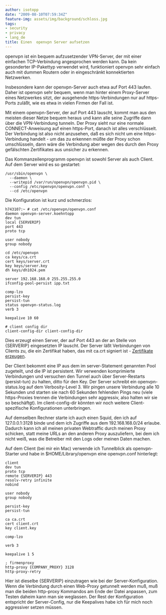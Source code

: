 ```yaml
---
author: isotopp
date: "2009-08-10T07:59:34Z"
feature-img: assets/img/background/schloss.jpg
tags:
- security
- privacy
- lang_de
title: Einen  openvpn Server aufsetzen
---
```

openvpn ist ein bequem aufzusetzender VPN-Server, der mit einer
einfachen TCP-Verbindung angesprochen werden kann. Da kein
gesonderter IP-Pakettyp verwendet wird, funktioniert openvpn
sehr einfach auch mit dummen Routern oder in eingeschränkt
konnektierten Netzwerken.

Insbesondere kann der openvpn-Server auch etwa auf Port 443
laufen. Daher ist openvpn sehr bequem, wenn man hinter einem
Proxy-Server eines Netzwerkes sitzt, der ausgehende
https-Verbindungen nur auf https-Ports zuläßt, wie es etwa in
vielen Firmen der Fall ist.

Mit einem openvpn-Server, der auf Port 443 lauscht, kommt man
aus den meisten dieser Netze bequem heraus und kann alle seine
Zugriffe dann über die VPN-Verbindung tunneln. Der Proxy sieht
nur eine normale CONNECT-Anweisung auf einen https-Port, danach
ist alles verschlüsselt. Der Verbindung ist also nicht
anzusehen, daß es sich nicht um eine https-Verbindung handelt -
um das zu erkennen müßte der Proxy schon umschlüsseln, dann wäre
die Verbindung aber wegen des durch den Proxy gefälschten
Zertifikates aus unsicher zu erkennen.

Das Kommanzeilenprogramm openvpn ist sowohl Server als auch
Client. Auf dem Server wird es so gestartet:

```console
/usr/sbin/openvpn \
  --daemon \
  --writepid /var/run/openvpn/openvpn.pid \
  --config /etc/openvpn/openvpn.conf \
  --cd /etc/openvpn
```

Die Konfiguration ist kurz und schmerzlos: 

```console
h743107:~ # cat /etc/openvpn/openvpn.conf
daemon openvpn-server.koehntopp
dev tun
local {SERVERIP}
port 443
proto tcp

user nobody
group nobody

cd /etc/openvpn
ca keys/ca.crt
cert keys/server.crt
key keys/server.key
dh keys/dh1024.pem

server 192.168.168.0 255.255.255.0
ifconfig-pool-persist ipp.txt

comp-lzo
persist-key
persist-tun
status openvpn-status.log
verb 3

keepalive 10 60

# client config dir
client-config-dir client-config-dir
```


Dies erzeugt einen Server, der auf Port 443 an der an Stelle von
{SERVERIP} eingesetzten IP lauscht. Der Server läßt Verbindungen
von Clients zu, die ein Zertifikat haben, das mit ca.crt
signiert ist -
[Zertifikate erzeugen](http://www.openvpn.net/index.php/open-source/documentation/howto.html#pki).

Der Client bekommt eine IP aus dem im server-Statement genannten
Pool zugeteilt, und die IP ist persistent. Wir verwenden
komprimierte Verbindungen und versuchen den Tunnel auch über
Server-Restarts (persist-tun) zu halten, ditto für den Key. Der
Server schreibt ein openvpn-status.log auf dem Verbosity-Level
3. Wir pingen unsere Verbindung alle 10 Sekunden und starten sie
nach 60 Sekunden fehlenden Pings neu (viele https-Proxies
trennen die Verbindungen sehr aggressiv, also halten wir sie so
beschäftgt). Im client-config-dir könnten wir noch weitere
Client-spezifische Konfigurationen unterbringen.

Auf demselben Rechner starte ich auch einen Squid, den ich auf
127.0.0.1:3128 binde und dem ich Zugriffe aus dem
192.168.168.0/24 erlaube. Dadurch kann ich all meinen privaten
Webtraffic durch meinen Proxy schicken, statt meine URLs an den
anderen Proxy auszuliefern, bei dem ich nicht weiß, was die
Betreiber mit den Logs oder meinen Daten machen.

Auf dem Client (bei mir ein Mac) verwende ich Tunnelblick als
openvpn-Starter und habe in $HOME/Library/openvpn eine
openvpn.conf hinterlegt:

```console
client
dev tun
proto tcp
remote {SERVERIP} 443
resolv-retry infinite
nobind

user nobody
group nobody

persist-key
persist-tun

ca ca.crt
cert client.crt
key client.key

comp-lzo

verb 3

keepalive 1 5

; firmenproxy
http-proxy {COMPANY_PROXY} 3128
http-proxy-retry
```

Hier ist dieselbe {SERVERIP} einzutragen wie bei der
Server-Konfiguration. Wenn die Verbindung durch einen Web-Proxy
getunnelt werden muß, muß man die beiden http-proxy Kommandos am
Ende der Datei anpassen, zum Testen daheim kann man sie
weglassen. Der Rest der Konfiguration entspricht der
Server-Config, nur die Keepalives habe ich für mich noch
aggressiver setzen müssen.


